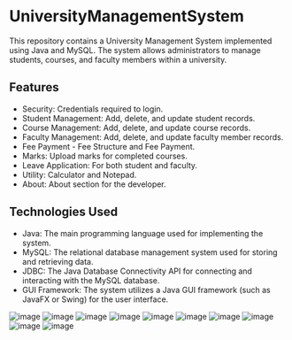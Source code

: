 # UniversityManagementSystem

This repository contains a University Management System implemented using Java and MySQL. The system allows administrators to manage students, courses, and faculty members within a university.

## Features

- Security: Credentials required to login.
- Student Management: Add, delete, and update student records.
- Course Management: Add, delete, and update course records.
- Faculty Management: Add, delete, and update faculty member records.
- Fee Payment - Fee Structure and Fee Payment.
- Marks: Upload marks for completed courses.
- Leave Application: For both student and faculty. 
- Utility: Calculator and Notepad.
- About: About section for the developer.

## Technologies Used

- Java: The main programming language used for implementing the system.
- MySQL: The relational database management system used for storing and retrieving data.
- JDBC: The Java Database Connectivity API for connecting and interacting with the MySQL database.
- GUI Framework: The system utilizes a Java GUI framework (such as JavaFX or Swing) for the user interface.

![image](https://github.com/yashicagarg50/UniversityManagementSystem/assets/97343839/6c559530-a937-4a5f-b6ee-02ca85ffc7e6)
![image](https://github.com/yashicagarg50/UniversityManagementSystem/assets/97343839/4581132e-9e67-4319-a64a-e92d771b9324)
![image](https://github.com/yashicagarg50/UniversityManagementSystem/assets/97343839/80eda499-b095-4a75-aeca-c241c39ac13b)
![image](https://github.com/yashicagarg50/UniversityManagementSystem/assets/97343839/67cba4e7-f1a6-494d-9975-0cae6756ce72)
![image](https://github.com/yashicagarg50/UniversityManagementSystem/assets/97343839/c7e7a84d-dd41-4c55-b803-65fccfe2a7ea)
![image](https://github.com/yashicagarg50/UniversityManagementSystem/assets/97343839/b6731531-f71e-47ad-9b1a-3058c4cd8d0a)
![image](https://github.com/yashicagarg50/UniversityManagementSystem/assets/97343839/1ca501e7-cc86-4709-8ece-1c09b3ec9605)
![image](https://github.com/yashicagarg50/UniversityManagementSystem/assets/97343839/35e61def-81b2-4132-8c4c-700aef786084)
![image](https://github.com/yashicagarg50/UniversityManagementSystem/assets/97343839/3e258d60-519c-4a33-aa88-41b77e44d390)
![image](https://github.com/yashicagarg50/UniversityManagementSystem/assets/97343839/9da24768-018c-4646-837d-9477dfcdb503)


